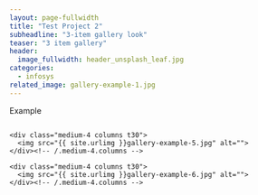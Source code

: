 ```yaml
---
layout: page-fullwidth
title: "Test Project 2"
subheadline: "3-item gallery look"
teaser: "3 item gallery"
header:
  image_fullwidth: header_unsplash_leaf.jpg
categories:
  - infosys
related_image: gallery-example-1.jpg
---
```


Example

<div class="row">
    <div class="medium-4 columns t30">
    <img src="{{ site.urlimg }}gallery-example-4.jpg" alt="">
    </div><!-- /.medium-4.columns -->

    <div class="medium-4 columns t30">
      <img src="{{ site.urlimg }}gallery-example-5.jpg" alt="">
    </div><!-- /.medium-4.columns -->

    <div class="medium-4 columns t30">
      <img src="{{ site.urlimg }}gallery-example-6.jpg" alt="">
    </div><!-- /.medium-4.columns -->

</div>


[1]: http://foundation.zurb.com/docs/components/grid.html
